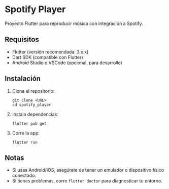 # Spotify Player

Proyecto Flutter para reproducir música con integración a Spotify.

## Requisitos

- Flutter (versión recomendada: 3.x.x)
- Dart SDK (compatible con Flutter)
- Android Studio o VSCode (opcional, para desarrollo)

## Instalación

1. Clona el repositorio:
   ```
   git clone <URL>
   cd spotify_player
   ```
2. Instala dependencias:
   ```
   flutter pub get
   ```
3. Corre la app:
   ```
   flutter run
   ```

## Notas

- Si usas Android/iOS, asegúrate de tener un emulador o dispositivo físico conectado.
- Si tienes problemas, corre `flutter doctor` para diagnosticar tu entorno.
